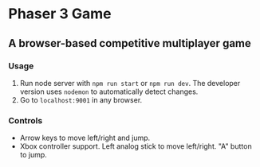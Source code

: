 # Phaser 3 Game

## A browser-based competitive multiplayer game 


### Usage
1. Run node server with `npm run start` or `npm run dev`. The developer version uses `nodemon` to automatically detect changes.
2. Go to `localhost:9001` in any browser.


### Controls
- Arrow keys to move left/right and jump.
- Xbox controller support. Left analog stick to move left/right. "A" button to jump.
